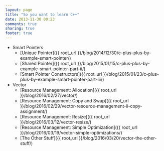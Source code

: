 ```yaml
---
layout: page
title: "So you want to learn C++"
date: 2013-11-30 00:23
comments: true
sharing: true
footer: true
---
```


* Smart Pointers
    * [Unique Pointer]({{ root_url }}/blog/2014/12/30/c-plus-plus-by-example-smart-pointer/)
    * [Shared Pointer]({{ root_url }}/blog/2015/01/15/c-plus-plus-by-example-smart-pointer-part-ii/)
    * [Smart Pointer Constructors]({{ root_url }}/blog/2015/01/23/c-plus-plus-by-example-smart-pointer-part-iii/)
* Vector
    * [Resource Management: Allocation]({{ root_url }}/blog/2016/02/27/vector/)
    * [Resource Management: Copy and Swap]({{ root_url }}/blog/2016/02/29/vector-resource-management-ii-copy-assignment/)
    * [Resource Management: Resize]({{ root_url }}/blog/2016/03/12/vector-resize/)
    * [Resource Management: Simple Optimization]({{ root_url }}/blog/2016/03/19/vector-simple-optimizations/)
    * [The Other Stuff]({{ root_url }}/blog/2016/03/20/vector-the-other-stuff/)

